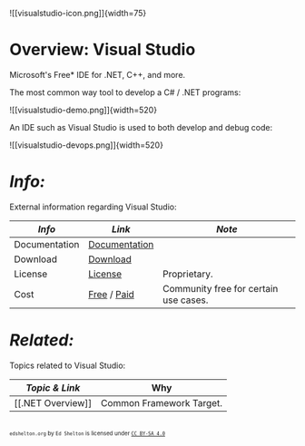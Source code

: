 ![[visualstudio-icon.png]]{width=75}

# Overview: Visual Studio

Microsoft's Free* IDE for .NET, C++, and more.

The most common way tool to develop a C# / .NET programs:

![[visualstudio-demo.png]]{width=520}

An IDE such as Visual Studio is used to both develop and debug code:

![[visualstudio-devops.png]]{width=520}

<!----------------------------------------------------------------------------->

# ***Info:***
External information regarding Visual Studio:

| *Info*        | *Link*                         | *Note*                                |
| ------------- | ------------------------------ | ------------------------------------- |
| Documentation | [Documentation][Doc]           |                                       |
| Download      | [Download][Down]               |                                       |
| License       | [License][Lic]                 | Proprietary.                          |
| Cost          | [Free][Cost] / [Paid][CostAlt] | Community free for certain use cases. |

[Doc]:       https://learn.microsoft.com/en-us/visualstudio/ide
[Down]:      https://visualstudio.microsoft.com/downloads/
[Lic]:       https://visualstudio.microsoft.com/license-terms/vs2022-ga-community/
[Cost]:      https://visualstudio.microsoft.com/license-terms/vs2022-ga-community/
[CostAlt]:   https://visualstudio.microsoft.com/vs/pricing/

<!----------------------------------------------------------------------------->

<!-- # ***Nice to Know:***
Information that will greatly help in understanding all things Visual-Studio:

| *Topic*                         | *Link*                                     |
| ------------------------------- | ------------------------------------------ |
| Why Are We Using This?          | [[Visual-Studio-Why-Chosen]]               |
| Server Setup                    | [[Visual-Studio-Server-Setup]]             |
|                                 |                                            | -->

<!----------------------------------------------------------------------------->

<!-- # ***Getting Started:***
Common day-to-day tasks, problems, and procedures:

| *Topic*                         | *Link*                                     |
| ------------------------------- | ------------------------------------------ |
| User Preferences and Config     | [[Visual-Studio-User-Config]]              |
| Logging and Alerts              | [[Visual-Studio-Logging]]                  |
| Maintenance Information         | [[Visual-Studio-Server-Maintenance]]       |
|                                 |                                            | -->

<!----------------------------------------------------------------------------->

<!-- # ***Deep Dive:***
Specific information that isn't as common:

| *Topic*                         | *Link*                                     |
| ------------------------------- | ------------------------------------------ |
| Common Terms & Definitions      | [[Visual-Studio-Glossary]]                 |
|                                 |                                            | -->

<!----------------------------------------------------------------------------->

<!-- # ***Common Questions:***
Questions you may have:

| *Question*                           | *Answer*                              |
| ------------------------------------ | ------------------------------------- |
|                                      | [Answer](#inline-answer-1)            |
|                                      |                                       | -->

<!-- ## **Inline Answer 1:** -->

<!----------------------------------------------------------------------------->

<!-- # ***Contacts:***
People of interest regarding Visual-Studio:

| *Who*         | *What*               | *Why*                                 |
| ------------- | -------------------- | ------------------------------------- |
|               |                      |                                       | -->

<!----------------------------------------------------------------------------->

# ***Related:***
Topics related to Visual Studio:

| *Topic & Link*      | Why                      |
| ------------------- | -----------------------  |
| [[.NET Overview]] | Common Framework Target. |

<!----------------------------------------------------------------------------->

<br><sup><sub>`edshelton.org` by `Ed Shelton` is licensed under [`CC BY-SA 4.0`](https://creativecommons.org/licenses/by-sa/4.0/)</sub></sup>
